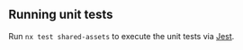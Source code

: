 ## Running unit tests

Run `nx test shared-assets` to execute the unit tests via [Jest](https://jestjs.io).
